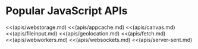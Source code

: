 # Popular JavaScript APIs

<<(apis/webstorage.md)
<<(apis/appcache.md)
<<(apis/canvas.md)
<<(apis/fileinput.md)
<<(apis/geolocation.md)
<<(apis/fetch.md)
<<(apis/webworkers.md)
<<(apis/websockets.md)
<<(apis/server-sent.md)
